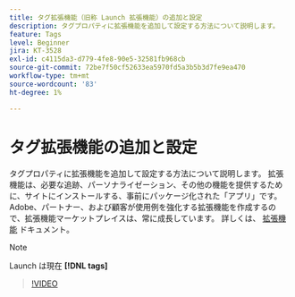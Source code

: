 ```yaml
---
title: タグ拡張機能（旧称 Launch 拡張機能）の追加と設定
description: タグプロパティに拡張機能を追加して設定する方法について説明します。
feature: Tags
level: Beginner
jira: KT-3528
exl-id: c4115da3-d779-4fe8-90e5-32581fb968cb
source-git-commit: 72be7f50cf52633ea5970fd5a3b5b3d7fe9ea470
workflow-type: tm+mt
source-wordcount: '83'
ht-degree: 1%

---
```


# タグ拡張機能の追加と設定

タグプロパティに拡張機能を追加して設定する方法について説明します。 拡張機能は、必要な追跡、パーソナライゼーション、その他の機能を提供するために、サイトにインストールする、事前にパッケージ化された「アプリ」です。 Adobe、パートナー、および顧客が使用例を強化する拡張機能を作成するので、拡張機能マーケットプレイスは、常に成長しています。 詳しくは、 [拡張機能](https://experienceleague.adobe.com/docs/experience-platform/tags/ui/extensions/overview.html?lang=ja) ドキュメント。

>[!NOTE]
>
> Launch は現在 **[!DNL tags]**

>[!VIDEO](https://video.tv.adobe.com/v/28732/?learn=on)
